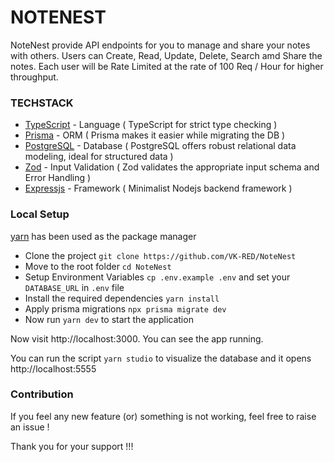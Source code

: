 # NOTENEST 
NoteNest provide API endpoints for you to manage and share your notes with others. Users can Create, Read, Update, Delete, Search amd Share the notes. Each user will be Rate Limited at the rate of 100 Req / Hour for higher throughput.

### TECHSTACK
- [TypeScript](https://www.typescriptlang.org/)  - Language ( TypeScript for strict type checking )
- [Prisma](https://www.prisma.io/) - ORM ( Prisma makes it easier while migrating the DB )
- [PostgreSQL](https://www.postgresql.org/) - Database ( PostgreSQL offers robust relational data modeling, ideal for structured data )
- [Zod](https://zod.dev/) - Input Validation ( Zod validates the appropriate input schema and Error Handling )
- [Expressjs](https://expressjs.com/) - Framework ( Minimalist Nodejs backend framework )

### Local Setup

[yarn](https://yarnpkg.com/) has been used as the package manager

- Clone the project `git clone https://github.com/VK-RED/NoteNest`
- Move to the root folder `cd NoteNest`
- Setup Environment Variables `cp .env.example .env` and set your `DATABASE_URL` in `.env` file
- Install the required dependencies `yarn install`
- Apply prisma migrations `npx prisma migrate dev`
- Now run `yarn dev` to start the application

Now visit http://localhost:3000. You can see the app running.

You can run the script `yarn studio` to visualize the database and it opens http://localhost:5555

### Contribution

If you feel any new feature (or) something is not working, feel free to raise an issue !

Thank you for your support !!!
